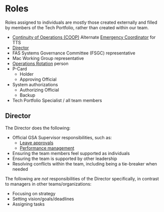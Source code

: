 # Roles

Roles assigned to individuals are mostly those created externally and filled by members of the Tech Portfolio, rather than created within our team.

- [Continuity of Operations (COOP)](https://sites.google.com/a/gsa.gov/continuity/home) Alternate [Emergency Coordinator](https://sites.google.com/a/gsa.gov/continuity/home/emergency-coordinators-ecs) for TTS
- [Director](#director)
- FAS Systems Governance Committee (FSGC) representative
- Mac Working Group representative
- [Operations Rotation](Operations%20Rotation%20-%20Playbook.md) person
- P-Card
  - Holder
  - Approving Official
- System authorizations
  - Authorizing Official
  - Backup
- Tech Portfolio Specialist / all team members

## Director

The Director does the following:

- Official GSA Supervisor responsibilities, such as:
  - [Leave approvals](https://handbook.18f.gov/leave/)
  - [Performance management](https://handbook.18f.gov/performance-management/)
- Ensuring the team members feel supported as individuals
- Ensuring the team is supported by other leadership
- Resolving conflicts within the team, including being a tie-breaker when needed

The following are _not_ responsibilities of the Director specifically, in contrast to managers in other teams/organizations:

- Focusing on strategy
- Setting vision/goals/deadlines
- Assigning tasks
